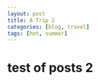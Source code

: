 ```yaml
---
layout: post
title: A Trip 2
categories: [blog, travel]
tags: [hot, summer]
---
```


# test of posts 2